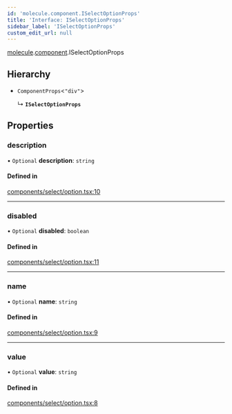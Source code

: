 ```yaml
---
id: 'molecule.component.ISelectOptionProps'
title: 'Interface: ISelectOptionProps'
sidebar_label: 'ISelectOptionProps'
custom_edit_url: null
---
```


[molecule](../namespaces/molecule).[component](../namespaces/molecule.component).ISelectOptionProps

## Hierarchy

-   `ComponentProps`<`"div"`\>

    ↳ **`ISelectOptionProps`**

## Properties

### description

• `Optional` **description**: `string`

#### Defined in

[components/select/option.tsx:10](https://github.com/DTStack/molecule/blob/927b7d39/src/components/select/option.tsx#L10)

---

### disabled

• `Optional` **disabled**: `boolean`

#### Defined in

[components/select/option.tsx:11](https://github.com/DTStack/molecule/blob/927b7d39/src/components/select/option.tsx#L11)

---

### name

• `Optional` **name**: `string`

#### Defined in

[components/select/option.tsx:9](https://github.com/DTStack/molecule/blob/927b7d39/src/components/select/option.tsx#L9)

---

### value

• `Optional` **value**: `string`

#### Defined in

[components/select/option.tsx:8](https://github.com/DTStack/molecule/blob/927b7d39/src/components/select/option.tsx#L8)
